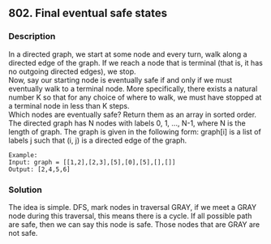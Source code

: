 ## 802. Final eventual safe states
### Description
In a directed graph, we start at some node and every turn, walk along a directed edge of the graph.  If we reach a node that is terminal (that is, it has no outgoing directed edges), we stop.
<br />
Now, say our starting node is eventually safe if and only if we must eventually walk to a terminal node.  More specifically, there exists a natural number K so that for any choice of where to walk, we must have stopped at a terminal node in less than K steps.
<br />
Which nodes are eventually safe?  Return them as an array in sorted order.
<br />
The directed graph has N nodes with labels 0, 1, ..., N-1, where N is the length of graph.  The graph is given in the following form: graph[i] is a list of labels j such that (i, j) is a directed edge of the graph.

```command
Example:
Input: graph = [[1,2],[2,3],[5],[0],[5],[],[]]
Output: [2,4,5,6]
```

### Solution
The idea is simple. DFS, mark nodes in traversal GRAY, if we meet a GRAY node during this traversal, this means there is a cycle. If all possible path are safe, then we can say this node is safe. Those nodes that are GRAY are not safe.
